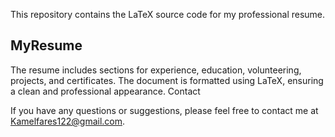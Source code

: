 This repository contains the LaTeX source code for my professional resume.

## MyResume

The resume includes sections for experience, education, volunteering, projects, and certificates.
 The document is formatted using LaTeX, ensuring a clean and professional appearance.
Contact

If you have any questions or suggestions, please feel free to contact me at Kamelfares122@gmail.com.


